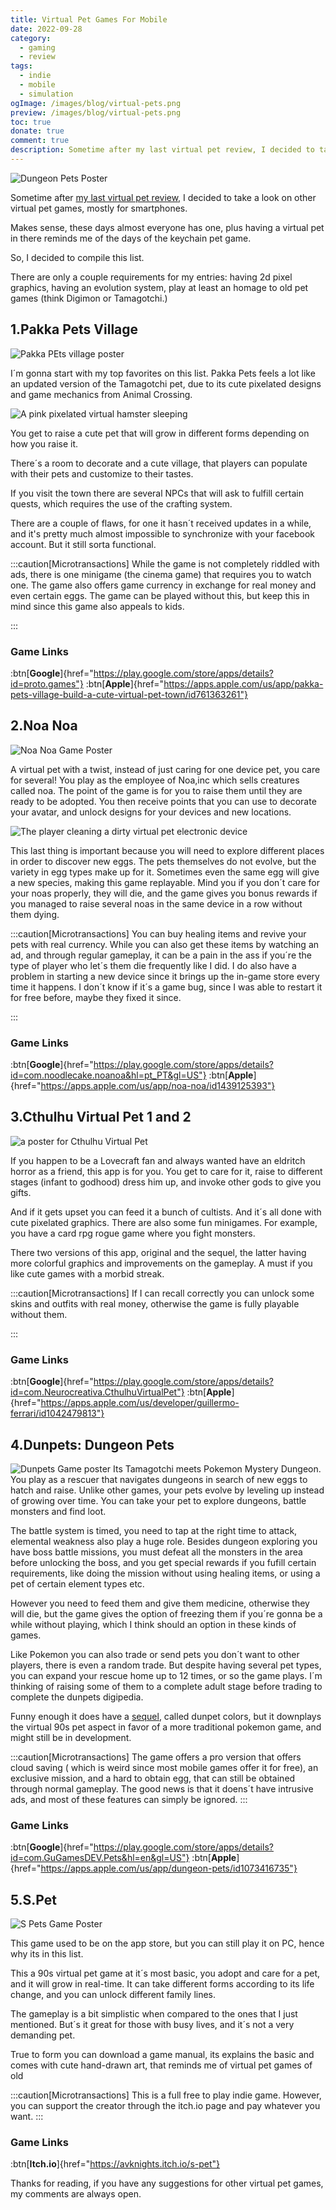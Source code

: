 ```yaml
---
title: Virtual Pet Games For Mobile
date: 2022-09-28
category:
  - gaming
  - review
tags:
  - indie
  - mobile
  - simulation
ogImage: /images/blog/virtual-pets.png
preview: /images/blog/virtual-pets.png
toc: true
donate: true
comment: true
description: Sometime after my last virtual pet review, I decided to take a look on other virtual pet games, mostly for smartphones. An update to the 90s keychain pet
---
```

![Dungeon Pets Poster](/images/blog/virtual-pets.png)

Sometime after [my last virtual pet review,](/blog/eternichi-tamagochi) I decided to take a look on other virtual pet games, mostly for smartphones.

Makes sense, these days almost everyone has one, plus having a virtual pet in there reminds me of the days of the keychain pet game.

So, I decided to compile this list.

There are only a couple requirements for my entries: having 2d pixel graphics, having an evolution system, play at least an homage to old pet games (think Digimon or Tamagotchi.)

## 1.Pakka Pets Village
![Pakka PEts village poster](/images/2022/pakkapets.jpg#center)


I´m gonna start with my top favorites on this list. Pakka Pets feels a lot like an updated version of the Tamagotchi pet, due to its cute pixelated designs and game mechanics from Animal Crossing.


![A pink pixelated virtual hamster sleeping](/images/2022/hamsterpakka.jpg#original)

You get to raise a cute pet that will grow in different forms depending on how you raise it.

There´s a room to decorate and a cute village, that players can populate with their pets and customize to their tastes.

If you visit the town there are several NPCs that will ask to fulfill certain quests, which requires the use of the crafting system.

There are a couple of flaws, for one it hasn´t received updates in a while, and it's pretty much almost impossible to synchronize with your facebook account. But it still sorta functional.

:::caution[Microtransactions]
While the game is not completely riddled with ads, there is one minigame (the cinema game) that requires you to watch one. The game also offers game currency in exchange for real money and even certain eggs. The game can be played without this, but keep this in mind since this game also appeals to kids.

:::


### Game Links

:btn[**Google**]{href="https://play.google.com/store/apps/details?id=proto.games"} :btn[**Apple**]{href="https://apps.apple.com/us/app/pakka-pets-village-build-a-cute-virtual-pet-town/id761363261"} 




## 2.Noa Noa


![Noa Noa Game Poster](/images/2022/noanoa.png)

A virtual pet with a twist, instead of just caring for one device pet, you care for several! You play as the employee of Noa,inc which sells creatures called noa. The point of the game is for you to raise them until they are ready to be adopted. You then receive points that you can use to decorate your avatar, and unlock designs for your devices and new locations.


![The player cleaning a dirty virtual pet electronic device](/images/2022/noanoadevice.gif#medium)


This last thing is important because you will need to explore different places in order to discover new eggs. The pets themselves do not evolve, but the variety in egg types make up for it. Sometimes even the same egg will give a new species, making this game replayable. Mind you if you don´t care for your noas properly, they will die, and the game gives you bonus rewards if you managed to raise several noas in the same device in a row without them dying.

:::caution[Microtransactions]
You can buy healing items and revive your pets with real currency. While you can also get these items by watching an ad, and through regular gameplay, it can be a pain in the ass if you´re the type of player who let´s them die frequently like I did. I do also have a problem in starting a new device since it brings up the in-game store every time it happens. I don´t know if it´s a game bug, since I was able to restart it for free before, maybe they fixed it since.

:::

### Game Links

:btn[**Google**]{href="https://play.google.com/store/apps/details?id=com.noodlecake.noanoa&hl=pt_PT&gl=US"} :btn[**Apple**]{href="https://apps.apple.com/us/app/noa-noa/id1439125393"} 



## 3.Cthulhu Virtual Pet 1 and 2


![a poster for Cthulhu Virtual Pet](/images/2022/cuthluhvirtualpet.jpg)

If you happen to be a Lovecraft fan and always wanted have an eldritch horror as a friend, this app is for you. You get to care for it, raise to different stages (infant to godhood) dress him up, and invoke other gods to give you gifts.

And if it gets upset you can feed it a bunch of cultists. And it´s all done with cute pixelated graphics. There are also some fun minigames. For example, you have a card rpg rogue game where you fight monsters.

There two versions of this app, original and the sequel, the latter having more colorful graphics and improvements on the gameplay. A must if you like cute games with a morbid streak.


:::caution[Microtransactions]
If I can recall correctly you can unlock some skins and outfits with real money, otherwise the game is fully playable without them.

:::

### Game Links


:btn[**Google**]{href="https://play.google.com/store/apps/details?id=com.Neurocreativa.CthulhuVirtualPet"} :btn[**Apple**]{href="https://apps.apple.com/us/developer/guillermo-ferrari/id1042479813"} 



## 4.Dunpets: Dungeon Pets

![Dunpets Game poster](/images/2022/dungeonpets.jpg)
Its Tamagotchi meets Pokemon Mystery Dungeon. You play as a rescuer that navigates dungeons in search of new eggs to hatch and raise. Unlike other games, your pets evolve by leveling up instead of growing over time. You can take your pet to explore dungeons, battle monsters and find loot.

The battle system is timed, you need to tap at the right time to attack, elemental weakness also play a huge role. Besides dungeon exploring you have boss battle missions, you must defeat all the monsters in the area before unlocking the boss, and you get special rewards if you fufill certain requirements, like doing the mission without using healing items, or using a pet of certain element types etc.

However you need to feed them and give them medicine, otherwise they will die, but the game gives the option of freezing them if you´re gonna be a while without playing, which I think should an option in these kinds of games.

Like Pokemon you can also trade or send pets you don´t want to other players, there is even a random trade. But despite having several pet types, you can expand your rescue home up to 12 times, or so the game plays. I´m thinking of raising some of them to a complete adult stage before trading to complete the dunpets digipedia.

Funny enough it does have a [sequel](https://play.google.com/store/apps/details?id=com.GuGamesDevelopment.DunpetsColorsPremiereDemo&hl=en&gl=US), called dunpet colors, but it downplays the virtual 90s pet aspect in favor of a more traditional pokemon game, and might still be in development.


:::caution[Microtransactions]
The game offers a pro version that offers cloud saving ( which is weird since most mobile games offer it for free), an exclusive mission, and a hard to obtain egg, that can still be obtained through normal gameplay. The good news is that it doens´t have intrusive ads, and most of these features can simply be ignored.
:::

### Game Links


:btn[**Google**]{href="https://play.google.com/store/apps/details?id=com.GuGamesDEV.Pets&hl=en&gl=US"} :btn[**Apple**]{href="https://apps.apple.com/us/app/dungeon-pets/id1073416735"} 

## 5.S.Pet


![S Pets Game Poster](/images/2022/spets.jpg)

This game used to be on the app store, but you can still play it on PC, hence why its in this list.

This a 90s virtual pet game at it´s most basic, you adopt and care for a pet, and it will grow in real-time. It can take different forms according to its life change, and you can unlock different family lines.

The gameplay is a bit simplistic when compared to the ones that I just mentioned. But´s it great for those with busy lives, and it´s not a very demanding pet. 

True to form you can download a game manual, its explains the basic and comes with cute hand-drawn art, that reminds me of virtual pet games of old


:::caution[Microtransactions]
This is a full free to play indie game. However, you can support the creator through the itch.io page and pay whatever you want.
:::

### Game Links


:btn[**Itch.io**]{href="https://avknights.itch.io/s-pet"} 



Thanks for reading, if you have any suggestions for other virtual pet games, my comments are always open.


